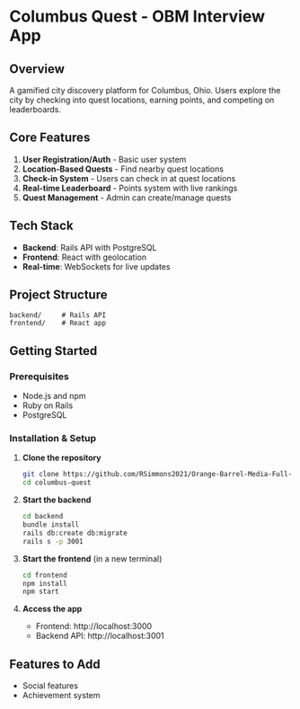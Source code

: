 # Columbus Quest - OBM Interview App


## Overview
A gamified city discovery platform for Columbus, Ohio. Users explore the city by checking into quest locations, earning points, and competing on leaderboards.

## Core Features
1. **User Registration/Auth** - Basic user system
2. **Location-Based Quests** - Find nearby quest locations
3. **Check-in System** - Users can check in at quest locations
4. **Real-time Leaderboard** - Points system with live rankings
5. **Quest Management** - Admin can create/manage quests

## Tech Stack
- **Backend**: Rails API with PostgreSQL
- **Frontend**: React with geolocation
- **Real-time**: WebSockets for live updates

## Project Structure
```
backend/     # Rails API
frontend/    # React app
```

## Getting Started

### Prerequisites
- Node.js and npm
- Ruby on Rails
- PostgreSQL

### Installation & Setup

1. **Clone the repository**
   ```bash
   git clone https://github.com/RSimmons2021/Orange-Barrel-Media-Full-Stack-Project
   cd columbus-quest
   ```

2. **Start the backend**
   ```bash
   cd backend
   bundle install
   rails db:create db:migrate
   rails s -p 3001
   ```

3. **Start the frontend** (in a new terminal)
   ```bash
   cd frontend
   npm install
   npm start
   ```

4. **Access the app**
   - Frontend: http://localhost:3000
   - Backend API: http://localhost:3001

## Features to Add
- Social features
- Achievement system
